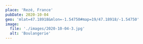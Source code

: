 ```yaml
---
place: 'Rezé, France'
pubDate: 2020-10-04
geo: 'mlat=47.18918&mlon=-1.54750#map=19/47.18918/-1.54750'
image:
  file: './images/2020-10-04-3.jpg'
  alt: 'Boulangerie'
---
```

